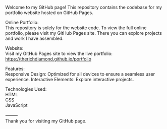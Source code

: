 Welcome to my GitHub page! This repository contains the codebase for my portfolio website hosted on GitHub Pages.

Online Portfolio: <br>
This repository is solely for the website code. To view the full online portfolio, please visit my GitHub Pages site. There you can explore projects and work I have assembled.

Website: <br>
Visit my GitHub Pages site to view the live portfolio:
https://therichdiamond.github.io/portfolio

Features: <br>
Responsive Design: Optimized for all devices to ensure a seamless user experience.
Interactive Elements: Explore interactive projects.

Technologies Used: <br>
HTML <br>
CSS <br>
JavaScript <br>

⸻ <br>
Thank you for visiting my GitHub page.

